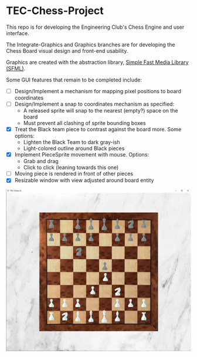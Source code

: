 # TEC-Chess-Project
 
This repo is for developing the Engineering Club's Chess Engine and user interface.

The Integrate-Graphics and Graphics branches are for developing the Chess Board visual design and front-end usability.

Graphics are created with the abstraction library, [Simple Fast Media Library (SFML)](https://www.sfml-dev.org/index.php).

Some GUI features that remain to be completed include:

- [ ] Design/Implement a mechanism for mapping pixel positions to board coordinates
- [ ] Design/Implement a snap to coordinates mechanism as specified:
	* A released sprite will snap to the nearest (empty?) space on the board
	* Must prevent all clashing of sprite bounding boxes
- [x] Treat the Black team piece to contrast against the board more. Some options:
	* Lighten the Black Team to dark gray-ish
	* Light-colored outline around Black pieces
- [x] Implement PieceSprite movement with mouse. Options:
	* Grab and drag
	* Click to click (leaning towards this one)
- [ ] Moving piece is rendered in front of other pieces
- [x] Resizable window with view adjusted around board entity

![Chess Board UI Screenshot](Project_Info/TEC_Chess_UI_ScreenShot_Grey.png)

	